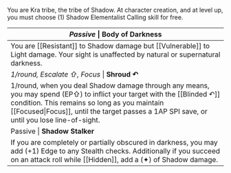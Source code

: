 You are Kra tribe, the tribe of Shadow. At character creation, and at level up, you must choose (1) Shadow Elementalist Calling skill for free.

| *Passive* \| Body of Darkness                                                                                                                                                                                                                                          |
| ---------------------------------------------------------------------------------------------------------------------------------------------------------------------------------------------------------------------------------------------------------------------- |
| You are [[Resistant]] to Shadow damage but [[Vulnerable]] to Light damage. Your sight is unaffected by natural or supernatural darkness.                                                                                                                               |
| *1/round, Escalate ⇧, Focus* \| **Shroud ↶**                                                                                                                                                                                                                           |
| 1/round, when you deal Shadow damage through any means, you may spend (EP⇧) to inflict your target with the [[Blinded ↶]] condition. This remains so long as you maintain [[Focused\|Focus]], until the target passes a 1AP SPI save, or until you lose line-of-sight. |
| Passive \| **Shadow Stalker**                                                                                                                                                                                                                                          |
| If you are completely or partially obscured in darkness, you may add (+1) Edge to any Stealth checks. Additionally if you succeed on an attack roll while [[Hidden]], add a (✦) of Shadow damage.                                                                      |

